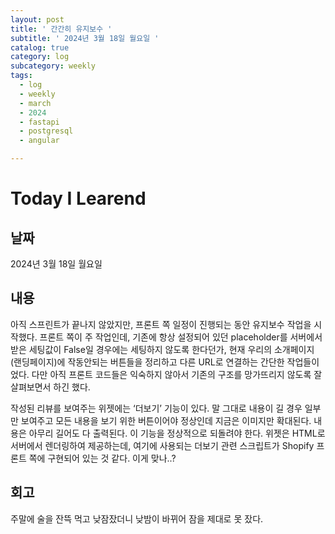 ```yaml
---
layout: post
title: ' 간간히 유지보수 '
subtitle: ' 2024년 3월 18일 월요일 '
catalog: true
category: log
subcategory: weekly
tags:
  - log
  - weekly
  - march
  - 2024
  - fastapi
  - postgresql
  - angular

---
```


# Today I Learend

## 날짜

2024년 3월 18일 월요일

## 내용

아직 스프린트가 끝나지 않았지만, 프론트 쪽 일정이 진행되는 동안 유지보수 작업을 시작했다. 프론트 쪽이 주 작업인데, 기존에 항상 설정되어 있던 placeholder를 서버에서 받은 세팅값이 False일 경우에는 세팅하지 않도록 한다던가, 현재 우리의 소개페이지(랜딩페이지)에 작동안되는 버튼들을 정리하고 다른 URL로 연결하는 간단한 작업들이 었다. 다만 아직 프론트 코드들은 익숙하지 않아서 기존의 구조를 망가뜨리지 않도록 잘 살펴보면서 하긴 했다.

작성된 리뷰를 보여주는 위젯에는 ‘더보기’ 기능이 있다. 말 그대로 내용이 길 경우 일부만 보여주고 모든 내용을 보기 위한 버튼이어야 정상인데 지금은 이미지만 확대된다. 내용은 아무리 길어도 다 출력된다. 이 기능을 정상적으로 되돌려야 한다. 위젯은 HTML로 서버에서 렌더링하여 제공하는데, 여기에 사용되는 더보기 관련 스크립트가 Shopify 프론트 쪽에 구현되어 있는 것 같다. 이게 맞나..?

## 회고

주말에 술을 잔뜩 먹고 낮잠잤더니 낮밤이 바뀌어 잠을 제대로 못 잤다.